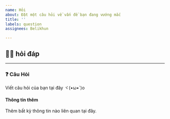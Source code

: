 ```yaml
---
name: Hỏi
about: Đặt một câu hỏi về vấn đề bạn đang vướng mắc
title: ''
labels: question
assignees: Belikhun

---
```


## 🙋‍♀️ hỏi đáp
---
### ❓ Câu Hỏi
Viết câu hỏi của bạn tại đây ヾ(•ω•`)o

#### Thông tin thêm
Thêm bất kỳ thông tin nào liên quan tại đây.
